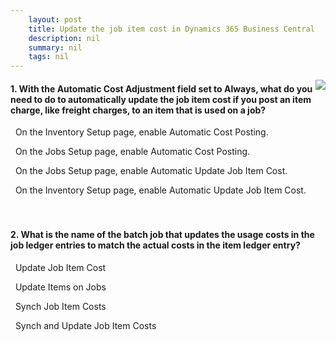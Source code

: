 ```yaml
---
    layout: post
    title: Update the job item cost in Dynamics 365 Business Central  
    description: nil
    summary: nil
    tags: nil
---
```



 <a target="_blank" href="https://docs.microsoft.com/en-us/learn/modules/update-job-item-cost/3-check/"><i class="fas fa-external-link-alt"></i> </a>
 <img align="right" src="https://docs.microsoft.com/en-us/learn/achievements/update-job-item-cost.svg">
####  1. With the Automatic Cost Adjustment field set to Always, what do you need to do to automatically update the job item cost if you post an item charge, like freight charges, to an item that is used on a job?


<i class='far fa-square'></i> &nbsp;&nbsp;On the Inventory Setup page, enable Automatic Cost Posting.

<i class='far fa-square'></i> &nbsp;&nbsp;On the Jobs Setup page, enable Automatic Cost Posting.

<i class='fas fa-check-square' style='color: Dodgerblue;'></i> &nbsp;&nbsp;On the Jobs Setup page, enable Automatic Update Job Item Cost.

<i class='far fa-square'></i> &nbsp;&nbsp;On the Inventory Setup page, enable Automatic Update Job Item Cost.
<br />
<br />
<br />

####  2. What is the name of the batch job that updates the usage costs in the job ledger entries to match the actual costs in the item ledger entry?


<i class='fas fa-check-square' style='color: Dodgerblue;'></i> &nbsp;&nbsp;Update Job Item Cost

<i class='far fa-square'></i> &nbsp;&nbsp;Update Items on Jobs

<i class='far fa-square'></i> &nbsp;&nbsp;Synch Job Item Costs

<i class='far fa-square'></i> &nbsp;&nbsp;Synch and Update Job Item Costs
<br />
<br />
<br />
